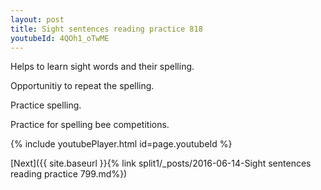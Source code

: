 ```yaml
---
layout: post
title: Sight sentences reading practice 818
youtubeId: 4QOh1_oTwME
---
```

 
 
Helps to learn sight words and their spelling.

Opportunitiy to repeat the spelling. 

Practice spelling. 
 
Practice for spelling bee competitions. 
 
{% include youtubePlayer.html id=page.youtubeId %}
 
 

[Next]({{ site.baseurl }}{% link  split1/_posts/2016-06-14-Sight sentences reading practice 799.md%})
 
